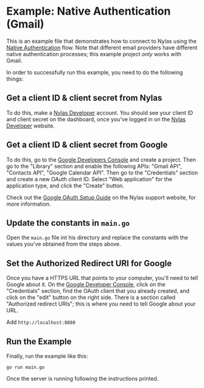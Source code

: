 # Example: Native Authentication (Gmail)

This is an example file that demonstrates how to connect to Nylas using the
[Native Authentication](https://docs.nylas.com/reference#native-authentication-1)
flow. Note that different email providers have different native authentication
processes; this example project *only* works with Gmail.

In order to successfully run this example, you need to do the following things:

## Get a client ID & client secret from Nylas

To do this, make a [Nylas Developer](https://developer.nylas.com/) account.
You should see your client ID and client secret on the dashboard,
once you've logged in on the
[Nylas Developer](https://developer.nylas.com/) website.

## Get a client ID & client secret from Google

To do this, go to the
[Google Developers Console](https://console.developers.google.com)
and create a project. Then go to the "Library" section and enable the
following APIs: "Gmail API", "Contacts API", "Google Calendar API".
Then go to the "Credentials" section and create a new OAuth client ID.
Select "Web application" for the application type, and click the "Create"
button.

Check out the
[Google OAuth Setup Guide](https://docs.nylas.com/v1.0/docs/native-auth-google-oauth-setup-guide)
on the Nylas support website, for more information.

## Update the constants in `main.go`

Open the `main.go` file int his directory and replace the constants
with the values you've obtained from the steps above.

## Set the Authorized Redirect URI for Google

Once you have a HTTPS URL that points to your computer, you'll need to tell
Google about it. On the
[Google Developer Console](https://console.developers.google.com),
click on the "Credentials" section, find the OAuth client that you
already created, and click on the "edit" button on the right side.
There is a section called "Authorized redirect URIs"; this is where
you need to tell Google about your URL.

Add `http://localhost:8080`

## Run the Example

Finally, run the example like this:

```
go run main.go
```

Once the server is running following the instructions printed.
